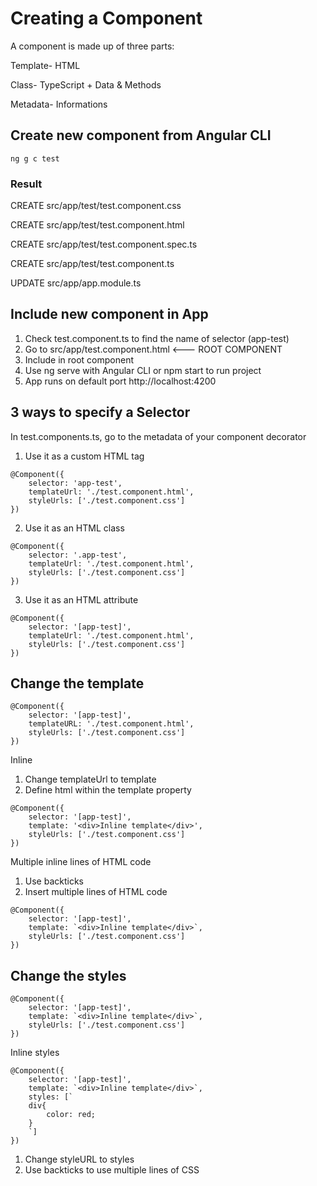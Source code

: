 
# Creating a Component
A component is made up of three parts:

Template- HTML

Class- TypeScript + Data & Methods

Metadata- Informations


## Create new component from Angular CLI

```
ng g c test
```
### Result
CREATE src/app/test/test.component.css

CREATE src/app/test/test.component.html

CREATE src/app/test/test.component.spec.ts

CREATE src/app/test/test.component.ts

UPDATE src/app/app.module.ts


## Include new component in App
1. Check test.component.ts to find the name of selector (app-test)
2. Go to src/app/test.component.html <--- ROOT COMPONENT
3. Include <app-test></app-test> in root component
4. Use ng serve with Angular CLI or npm start to run project
5. App runs on default port http://localhost:4200


## 3 ways to specify a Selector

In test.components.ts, go to the metadata of your component decorator


1. Use it as a custom HTML tag
<app-test></app-test>

```
@Component({
    selector: 'app-test',
    templateUrl: './test.component.html',
    styleUrls: ['./test.component.css']
})
```

2. Use it as an HTML class
<div class="app-test"></div>

```
@Component({
    selector: '.app-test',
    templateUrl: './test.component.html',
    styleUrls: ['./test.component.css']
})
```

3. Use it as an HTML attribute 
<div app-test></div>

```
@Component({
    selector: '[app-test]',
    templateUrl: './test.component.html',
    styleUrls: ['./test.component.css']
})
```

## Change the template


```
@Component({
    selector: '[app-test]',
    templateURL: './test.component.html',
    styleUrls: ['./test.component.css']
})
```

Inline
1. Change templateUrl to template
2. Define html within the template property

```
@Component({
    selector: '[app-test]',
    template: '<div>Inline template</div>',
    styleUrls: ['./test.component.css']
})
```

Multiple inline lines of HTML code
1. Use backticks
2. Insert multiple lines of HTML code

```
@Component({
    selector: '[app-test]',
    template: `<div>Inline template</div>`,
    styleUrls: ['./test.component.css']
})
```

## Change the styles

```
@Component({
    selector: '[app-test]',
    template: `<div>Inline template</div>`,
    styleUrls: ['./test.component.css']
})
```

Inline styles
```
@Component({
    selector: '[app-test]',
    template: `<div>Inline template</div>`,
    styles: [`
    div{
        color: red;
    }
    `]
})
```
1. Change styleURL to styles
2. Use backticks to use multiple lines of CSS